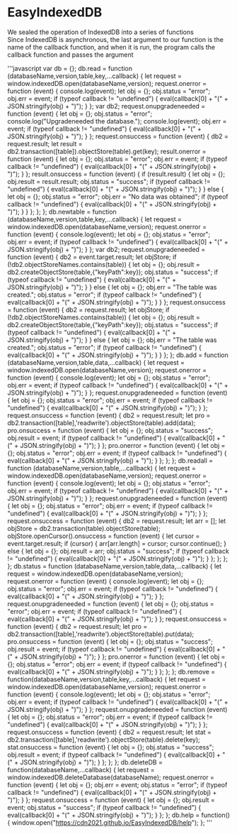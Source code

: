 # EasyIndexedDB

We sealed the operation of IndexedDB into a series of functions  
Since IndexedDB is asynchronous, the last argument to our function is the name of the callback function, and when it is run, the program calls the callback function and passes the argument

'''javascript
var db = {};
db.read = function (databaseName,version,table,key,...callback) {
	let request = window.indexedDB.open(databaseName,version);
	request.onerror = function (event) {
		console.log(event);
		let obj = {};
		obj.status = "error";
		obj.err = event;
		if (typeof callback != "undefined") { eval(callback[0] + "(" + JSON.stringify(obj) + ")"); }
	};
	var db2;
	request.onupgradeneeded = function (event) {
		let obj = {};
		obj.status = "error";
		console.log("Upgradeneeded the database.");
		console.log(event);
		obj.err = event;
		if (typeof callback != "undefined") { eval(callback[0] + "(" + JSON.stringify(obj) + ")"); }
	};
	request.onsuccess = function (event) {
		db2 = request.result;
		let result = db2.transaction([table]).objectStore(table).get(key);
		result.onerror = function (event) {
			let obj = {};
			obj.status = "error";
			obj.err = event;
			if (typeof callback != "undefined") { eval(callback[0] + "(" + JSON.stringify(obj) + ")"); }
		};
		result.onsuccess = function (event) {
			if (result.result) {
				let obj = {};
				obj.result = result.result;
				obj.status = "success";
				if (typeof callback != "undefined") { eval(callback[0] + "(" + JSON.stringify(obj) + ")"); }
			} else {
				let obj = {};
				obj.status = "error";
				obj.err = "No data was obtained";
				if (typeof callback != "undefined") { eval(callback[0] + "(" + JSON.stringify(obj) + ")"); }
			}
		};
	};
};
db.newtable = function (databaseName,version,table,key,...callback) {
	let request = window.indexedDB.open(databaseName,version);
	request.onerror = function (event) {
		console.log(event);
		let obj = {};
		obj.status = "error";
		obj.err = event;
if (typeof callback != "undefined") { eval(callback[0] + "(" + JSON.stringify(obj) + ")"); }
	};
	var db2;
	request.onupgradeneeded = function (event) {
		db2 = event.target.result;
		let objStore;
		if (!db2.objectStoreNames.contains(table)) {
			let obj = {};
			obj.result = db2.createObjectStore(table,{"keyPath":key});
			obj.status = "success";
			if (typeof callback != "undefined") { eval(callback[0] + "(" + JSON.stringify(obj) + ")"); }
		} else {
			let obj = {};
			obj.err = "The table was created.";
			obj.status = "error";
			if (typeof callback != "undefined") { eval(callback[0] + "(" + JSON.stringify(obj) + ")"); }
		}
	};
	request.onsuccess = function (event) {
		db2 = request.result;
		let objStore;
		if (!db2.objectStoreNames.contains(table)) {
			let obj = {};
			obj.result = db2.createObjectStore(table,{"keyPath":key});
			obj.status = "success";
			if (typeof callback != "undefined") { eval(callback[0] + "(" + JSON.stringify(obj) + ")"); }
		} else {
			let obj = {};
			obj.err = "The table was created.";
			obj.status = "error";
			if (typeof callback != "undefined") { eval(callback[0] + "(" + JSON.stringify(obj) + ")"); }
		}
	};
};
db.add = function (databaseName,version,table,data,...callback) {
	let request = window.indexedDB.open(databaseName,version);
	request.onerror = function (event) {
		console.log(event);
		let obj = {};
		obj.status = "error";
		obj.err = event;
			if (typeof callback != "undefined") { eval(callback[0] + "(" + JSON.stringify(obj) + ")"); }
	};
	request.onupgradeneeded = function (event) {
		let obj = {};
		obj.status = "error";
		obj.err = event;
		if (typeof callback != "undefined") { eval(callback[0] + "(" + JSON.stringify(obj) + ")"); }
	};
	request.onsuccess = function (event) {
		db2 = request.result;
		let pro = db2.transaction([table],'readwrite').objectStore(table).add(data);
		pro.onsuccess = function (event) {
			let obj = {};
			obj.status = "success";
			obj.result = event;
			if (typeof callback != "undefined") { eval(callback[0] + "(" + JSON.stringify(obj) + ")"); }
		};
		pro.onerror = function (event) {
			let obj = {};
			obj.status = "error";
			obj.err = event;
			if (typeof callback != "undefined") { eval(callback[0] + "(" + JSON.stringify(obj) + ")"); }
		};
	};
};
db.readall = function (databaseName,version,table,...callback) {
	let request = window.indexedDB.open(databaseName,version);
	request.onerror = function (event) {
		console.log(event);
		let obj = {};
		obj.status = "error";
		obj.err = event;
		if (typeof callback != "undefined") { eval(callback[0] + "(" + JSON.stringify(obj) + ")"); }
	};
	request.onupgradeneeded = function (event) {
		let obj = {};
		obj.status = "error";
		obj.err = event;
		if (typeof callback != "undefined") { eval(callback[0] + "(" + JSON.stringify(obj) + ")"); }
	};
	request.onsuccess = function (event) {
		db2 = request.result;
		let arr = [];
		let objStore = db2.transaction(table).objectStore(table);
		objStore.openCursor().onsuccess = function (event) {
			let cursor = event.target.result;
			if (cursor) {
				arr[arr.length] = cursor;
				cursor.continue();
			} else {
				let obj = {};
				obj.result = arr;
				obj.status = "success";
				if (typeof callback != "undefined") { eval(callback[0] + "(" + JSON.stringify(obj) + ")"); }
			};
		};
	};
};
db.status = function (databaseName,version,table,data,...callback) {
	let request = window.indexedDB.open(databaseName,version);
	request.onerror = function (event) {
		console.log(event);
		let obj = {};
		obj.status = "error";
		obj.err = event;
		if (typeof callback != "undefined") { eval(callback[0] + "(" + JSON.stringify(obj) + ")"); }
	};
	request.onupgradeneeded = function (event) {
		let obj = {};
		obj.status = "error";
		obj.err = event;
		if (typeof callback != "undefined") { eval(callback[0] + "(" + JSON.stringify(obj) + ")"); }
	};
	request.onsuccess = function (event) {
		db2 = request.result;
		let pro = db2.transaction([table],'readwrite').objectStore(table).put(data);
		pro.onsuccess = function (event) {
			let obj = {};
			obj.status = "success";
			obj.result = event;
			if (typeof callback != "undefined") { eval(callback[0] + "(" + JSON.stringify(obj) + ")"); }
		};
		pro.onerror = function (event) {
			let obj = {};
			obj.status = "error";
			obj.err = event;
			if (typeof callback != "undefined") { eval(callback[0] + "(" + JSON.stringify(obj) + ")"); }
		};
	};
};
db.remove = function(databaseName,version,table,key,...callback)
{
	let request = window.indexedDB.open(databaseName,version);
	request.onerror = function (event) {
		console.log(event);
		let obj = {};
		obj.status = "error";
		obj.err = event;
		if (typeof callback != "undefined") { eval(callback[0] + "(" + JSON.stringify(obj) + ")"); }
	};
	request.onupgradeneeded = function (event) {
		let obj = {};
		obj.status = "error";
		obj.err = event;
		if (typeof callback != "undefined") { eval(callback[0] + "(" + JSON.stringify(obj) + ")"); }
	};
	request.onsuccess = function (event) {
		db2 = request.result;
		let stat = db2.transaction([table],'readwrite').objectStore(table).delete(key);
		stat.onsuccess = function (event) {
			let obj = {};
			obj.status = "success";
			obj.result = event;
			if (typeof callback != "undefined") { eval(callback[0] + "(" + JSON.stringify(obj) + ")"); }
		};
	};
};
db.deleteDB = function(databaseName,...callback)
{
	let request = window.indexedDB.deleteDatabase(databaseName);
	request.onerror = function (event) {
		let obj = {};
		obj.err = event;
		obj.status = "error";
		if (typeof callback != "undefined") { eval(callback[0] + "(" + JSON.stringify(obj) + ")"); }
	};
	request.onsuccess = function (event) {
		let obj = {};
		obj.result = event;
		obj.status = "success";
		if (typeof callback != "undefined") { eval(callback[0] + "(" + JSON.stringify(obj) + ")"); }
	};
};
db.help = function()
{
	window.open("https://cdn2021.github.io/EasyIndexedDB/help");
};
'''

